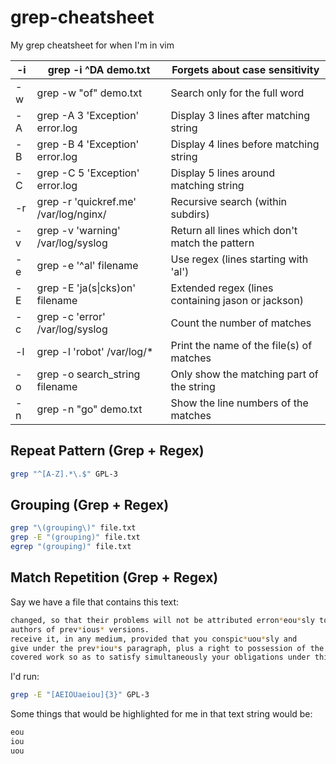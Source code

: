 # grep-cheatsheet

My grep cheatsheet for when I'm in vim 

| -i 	| grep -i ^DA demo.txt                  	| Forgets about case sensitivity                     	|
|----	|---------------------------------------	|----------------------------------------------------	|
| -w 	| grep -w "of" demo.txt                 	| Search only for the full word                      	|
| -A 	| grep -A 3 'Exception' error.log       	| Display 3 lines after matching string              	|
| -B 	| grep -B 4 'Exception' error.log       	| Display 4 lines before matching string             	|
| -C 	| grep -C 5 'Exception' error.log       	| Display 5 lines around matching string             	|
| -r 	| grep -r 'quickref.me' /var/log/nginx/ 	| Recursive search (within subdirs)                  	|
| -v 	| grep -v 'warning' /var/log/syslog     	| Return all lines which don't match the pattern     	|
| -e 	| grep -e '^al' filename                	| Use regex (lines starting with 'al')               	|
| -E 	| grep -E 'ja(s\|cks)on' filename       	| Extended regex (lines containing jason or jackson) 	|
| -c 	| grep -c 'error' /var/log/syslog       	| Count the number of matches                        	|
| -l 	| grep -l 'robot' /var/log/*            	| Print the name of the file(s) of matches           	|
| -o 	| grep -o search_string filename        	| Only show the matching part of the string          	|
| -n 	| grep -n "go" demo.txt                 	| Show the line numbers of the matches               	|


## Repeat Pattern (Grep + Regex) 

```bash
grep "^[A-Z].*\.$" GPL-3
```

## Grouping (Grep + Regex) 

```bash
grep "\(grouping\)" file.txt
grep -E "(grouping)" file.txt
egrep "(grouping)" file.txt
```

## Match Repetition (Grep + Regex)

Say we have a file that contains this text:

```bash
changed, so that their problems will not be attributed erron*eou*sly to
authors of prev*ious* versions.
receive it, in any medium, provided that you conspic*uou*sly and
give under the prev*iou*s paragraph, plus a right to possession of the
covered work so as to satisfy simultaneously your obligations under this
```
I'd run: 

```bash
grep -E "[AEIOUaeiou]{3}" GPL-3
```

Some things that would be highlighted for me in that text string would be: 

```bash
eou
iou
uou
```
